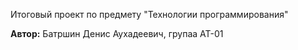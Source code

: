 Итоговый проект по предмету "Технологии программирования"

**Автор:** Батршин Денис Аухадеевич, групаа АТ-01